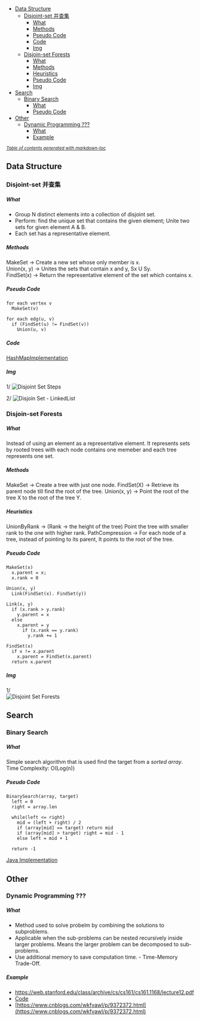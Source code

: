 - [Data Structure](#data-structure)
  * [Disjoint-set  并查集](#disjoint-set-----)
      - [What](#what)
      - [Methods](#methods)
      - [Pseudo Code](#pseudo-code)
      - [Code](#code)
      - [Img](#img)
  * [Disjoin-set Forests](#disjoin-set-forests)
      - [What](#what-1)
      - [Methods](#methods-1)
      - [Heuristics](#heuristics)
      - [Pseudo Code](#pseudo-code-1)
      - [Img](#img-1)
- [Search](#search)
  * [Binary Search](#binary-search)
      - [What](#what-2)
      - [Pseudo Code](#pseudo-code-2)
- [Other](#other)
  * [Dynamic Programming ???](#dynamic-programming----)
      - [What](#what-3)
      - [Example](#example)

<small><i><a href='http://ecotrust-canada.github.io/markdown-toc/'>Table of contents generated with markdown-toc</a></i></small>

  
## Data Structure
### Disjoint-set  并查集    
##### What  
* Group N distinct elements into a collection of disjoint set.  
* Perform: find the unique set that contains the given element; Unite two sets for given element A & B.  
* Each set has a representative element.
##### Methods  
MakeSet -> Create a new set whose only member is x.  
Union(x, y) -> Unites the sets that contain x and y, Sx U Sy.  
FindSet(x) -> Return the representative element of the set which contains x.  
  
##### Pseudo Code  
```  
for each vertex v  
  MakeSet(v)  
  
for each edg(u, v) 
  if (FindSet(u) != FindSet(v))  
    Union(u, v)  
``` 
##### Code  
[HashMapImplementation](https://github.com/HUAZHEYINy/NOTE/blob/master/Codes/src/DisjointSet.java)  
  
##### Img  
1/ ![Disjoint Set Steps](https://media.geeksforgeeks.org/wp-content/uploads/Linked_List_representation_of_Disjoint_Set_Data_Structures_2.jpg)  
  
2/ ![Disjoin Set - LinkedList](https://media.geeksforgeeks.org/wp-content/uploads/Linked_List_representation_of_Disjoint_Set_Data_Structures_3.jpg)  
  
### Disjoin-set Forests  
##### What  
Instead of using an element as a representative element. It represents sets by rooted trees with each node contains one memeber and each tree represents one set.  
##### Methods  
MakeSet -> Create a tree with just one node.
FindSet(X) -> Retrieve its parent node till find the root of the tree.
Union(x, y) -> Point the root of the tree X to the root of the tree Y. 
##### Heuristics 
UnionByRank -> (Rank -> the height of the tree) Point the tree with smaller rank to the one with higher rank.
PathCompression -> For each node of a tree, instead of pointing to its parent, It points to the root of the tree.  
##### Pseudo Code  
```  
MakeSet(x)  
  x.parent = x;
  x.rank = 0  
  
Union(x, y)  
  Link(FindSet(x). FindSet(y))  
  
Link(x, y)  
  if (x.rank > y.rank)  
    y.parent = x  
  else   
    x.parent = y  
      if (x.rank == y.rank)  
        y.rank += 1  
   
FindSet(x)  
  if x != x.parent  
    x.parent = FindSet(x.parent)  
  return x.parent
```    
##### Img 
1/  
![Disjoint Set Forests](https://helloacm.com/wp-images/acm/2012/data-structure/disjoint3.jpg)  
     
## Search  
### Binary Search
##### What  
Simple search algorithm that is used find the target from a *sorted array*.     
Time Complexity: O(Log(n))
##### Pseudo Code  
```  
BinarySearch(array, target) 
  left = 0
  right = array.len  
  
  while(left <= right)  
    mid = (left + right) / 2
    if (array[mid] == target) return mid
    if (array[mid] > target) right = mid - 1
    else left = mid + 1
    
  return -1 
```     
[Java Implementation](https://github.com/HUAZHEYINy/NOTE/blob/master/Codes/src/Search/BinarySearch/BinarySearch.java)

## Other
### Dynamic Programming ???
##### What  
* Method used to solve probelm by combining the solutions to subproblems.
* Applicable when the sub-problems can be nested recursively inside larger problems. Means the larger problem can be decomposed to sub-problems.    
* Use additional memory to save computation time. - Time-Memory Trade-Off.
##### Example  
* https://web.stanford.edu/class/archive/cs/cs161/cs161.1168/lecture12.pdf   
* [Code]()  
* [https://www.cnblogs.com/wkfvawl/p/9372372.html](https://www.cnblogs.com/wkfvawl/p/9372372.html)